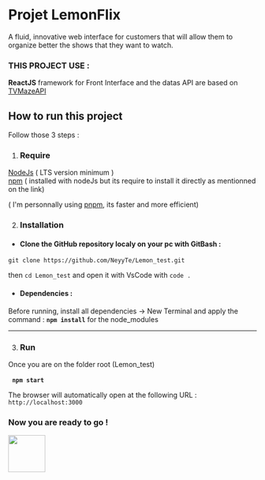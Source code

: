   
&nbsp;  

# **Projet LemonFlix**  
 A fluid, innovative web interface for customers that will
allow them to organize better the shows that they want to watch.
### **THIS PROJECT USE** :

**ReactJS** framework for Front Interface and the datas API are based on [TVMazeAPI](https://www.tvmaze.com/api)

## **How to run this project**

Follow those 3 steps :

1. ### **Require**

[NodeJs](https://nodejs.org/fr/download) ( LTS version minimum )  
[npm](https://docs.npmjs.com/downloading-and-installing-node-js-and-npm) ( installed with nodeJs but its require to install it directly as mentionned on the link)  

( I'm personnally using [pnpm](https://pnpm.io/fr/installation), its faster and more efficient)


2. ### **Installation**

* #### Clone the GitHub repository localy on your pc with GitBash :  
 ```git clone https://github.com/NeyyTe/Lemon_test.git```  

 then `cd Lemon_test` and open it with VsCode with `code .`

 * #### Dependencies :
  
Before running, install all dependencies -> New Terminal and apply the command : **`npm install`** for the node_modules

***

3. ### **Run**

Once you are on the folder root (Lemon_test)  

&nbsp;
 **`npm start`** 

The browser will automatically open at the following URL : `http://localhost:3000`

### **Now you are ready to go !**

 <img width="75" src= "https://www.activateurdeprogres.fr/sites/default/files/activator_form/8iweJYPphuYFRF37XZ9p5uUV.png">     
